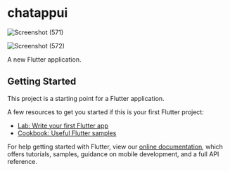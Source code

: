 # chatappui

![Screenshot (571)](https://user-images.githubusercontent.com/80529211/129316664-0bb48a52-9930-413e-ba1d-904bd92d2ab5.png)

![Screenshot (572)](https://user-images.githubusercontent.com/80529211/129316759-1f231852-b6fb-4a3f-a58f-8e40d5d31c7e.png)



A new Flutter application.

## Getting Started

This project is a starting point for a Flutter application.

A few resources to get you started if this is your first Flutter project:

- [Lab: Write your first Flutter app](https://flutter.dev/docs/get-started/codelab)
- [Cookbook: Useful Flutter samples](https://flutter.dev/docs/cookbook)

For help getting started with Flutter, view our
[online documentation](https://flutter.dev/docs), which offers tutorials,
samples, guidance on mobile development, and a full API reference.
